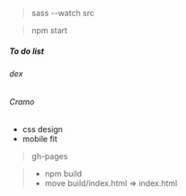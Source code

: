 > sass --watch src

> npm start

##### To do list

###### dex

###### Cramo

+ css design
+ mobile fit


> gh-pages

> + npm build
> + move build/index.html => index.html
